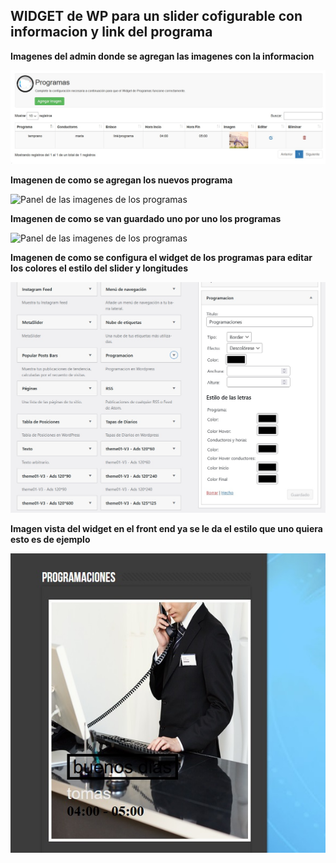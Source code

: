## WIDGET de WP para un slider cofigurable con informacion y link del programa

**Imagenes del admin donde se agregan las imagenes con la informacion**

![Panel de las imagenes de los programas](https://github.com/jafr0691/wp-widget-slider-programas/blob/master/imgReadme/WidgetProgramasList.jpg)


**Imagenen de como se agregan los nuevos programa**

![Panel de las imagenes de los programas](https://github.com/jafr0691/wp-widget-slider-programas/blob/master/imgReadme/WidgetProgramasAgregados.jpg)


**Imagenen de como se van guardado uno por uno los programas**

![Panel de las imagenes de los programas](https://github.com/jafr0691/wp-widget-slider-programas/blob/master/imgReadme/WidgetProgramasMultiAgregar.jpg)


**Imagenen de como se configura el widget de los programas para editar los colores el estilo del slider y longitudes**

![Panel de las imagenes de los programas](https://github.com/jafr0691/wp-widget-slider-programas/blob/master/imgReadme/WidgetProgramasConfig.jpg)
 

 **Imagen vista del widget en el front end ya se le da el estilo que uno quiera esto es de ejemplo**

![Panel de las imagenes de los programas](https://github.com/jafr0691/wp-widget-slider-programas/blob/master/imgReadme/WidgetProgramasVista.jpg)